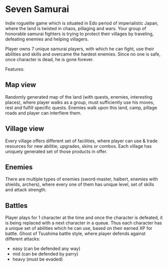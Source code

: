 # Seven Samurai
Indie roguelite game which is situated in Edo period of imperialistic Japan, where the land is twisted in chaos, pillaging and wars.
Your group of honorable samurai fighters is trying to protect their villages by traveling, defeating enemies and helping villagers.

Player owns 7 unique samurai players, with which he can fight, use their abilities and skills and overcame the hardest enemies. Since no one is safe,
once character is dead, he is gone forever.

Features:
## Map view
Randomly generated map of the land (with quests, enemies, interesting places), where player walks as a group, must sufficiently use his moves, rest and fulfill specific quests.
Enemies walk upon this land, camp, pillage roads and player can interfiere them.

## Village view
Every village offers different set of facilities, where player can use & trade resources for new abilitie, upgrades, skins or combos. Each village has uniquely generated set of those products in offer.

## Enemies
There are multiple types of enemies (sword-master, halbert, enemies with shields, archers), where every one of them has unique level, set of skills and attack strength.

## Battles
Player plays for 1 character at the time and once the character is defeated, it is being replaced with a next character in a queue.
Thus each character has a unique set of abilities which he can use, based on their earned XP for battle.
Ghost of Tsushima battle style, where player defends against different attacks:
- easy (can be defended any way)
- mid (can be defended by parry)
- heavy (must be evaded)
